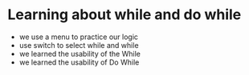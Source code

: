 # Learning about while and do while

- we use a menu to practice our logic
- use switch to select while and while
- we learned the usability of the While
- we learned the usability of Do While